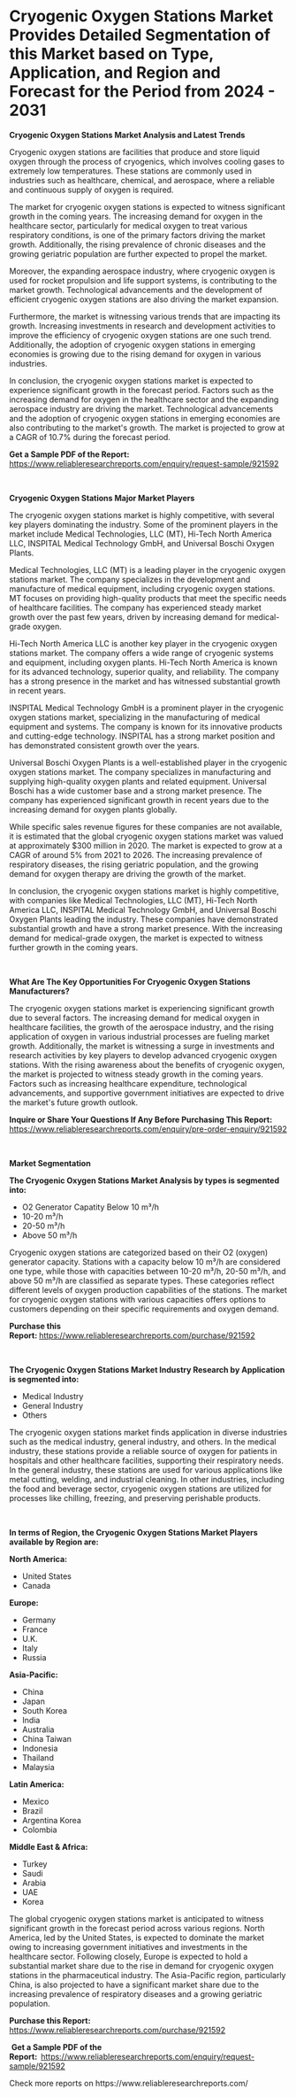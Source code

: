 <p><h1>Cryogenic Oxygen Stations Market Provides Detailed Segmentation of this Market based on Type, Application, and Region and Forecast for the Period from 2024 - 2031</h1></p><p><strong>Cryogenic Oxygen Stations Market Analysis and Latest Trends</strong></p>
<p><p>Cryogenic oxygen stations are facilities that produce and store liquid oxygen through the process of cryogenics, which involves cooling gases to extremely low temperatures. These stations are commonly used in industries such as healthcare, chemical, and aerospace, where a reliable and continuous supply of oxygen is required.</p><p>The market for cryogenic oxygen stations is expected to witness significant growth in the coming years. The increasing demand for oxygen in the healthcare sector, particularly for medical oxygen to treat various respiratory conditions, is one of the primary factors driving the market growth. Additionally, the rising prevalence of chronic diseases and the growing geriatric population are further expected to propel the market.</p><p>Moreover, the expanding aerospace industry, where cryogenic oxygen is used for rocket propulsion and life support systems, is contributing to the market growth. Technological advancements and the development of efficient cryogenic oxygen stations are also driving the market expansion.</p><p>Furthermore, the market is witnessing various trends that are impacting its growth. Increasing investments in research and development activities to improve the efficiency of cryogenic oxygen stations are one such trend. Additionally, the adoption of cryogenic oxygen stations in emerging economies is growing due to the rising demand for oxygen in various industries.</p><p>In conclusion, the cryogenic oxygen stations market is expected to experience significant growth in the forecast period. Factors such as the increasing demand for oxygen in the healthcare sector and the expanding aerospace industry are driving the market. Technological advancements and the adoption of cryogenic oxygen stations in emerging economies are also contributing to the market's growth. The market is projected to grow at a CAGR of 10.7% during the forecast period.</p></p>
<p><strong>Get a Sample PDF of the Report:&nbsp;</strong> <a href="https://www.reliableresearchreports.com/enquiry/request-sample/921592">https://www.reliableresearchreports.com/enquiry/request-sample/921592</a></p>
<p>&nbsp;</p>
<p><strong>Cryogenic Oxygen Stations Major Market Players</strong></p>
<p><p>The cryogenic oxygen stations market is highly competitive, with several key players dominating the industry. Some of the prominent players in the market include Medical Technologies, LLC (MT), Hi-Tech North America LLC, INSPITAL Medical Technology GmbH, and Universal Boschi Oxygen Plants.</p><p>Medical Technologies, LLC (MT) is a leading player in the cryogenic oxygen stations market. The company specializes in the development and manufacture of medical equipment, including cryogenic oxygen stations. MT focuses on providing high-quality products that meet the specific needs of healthcare facilities. The company has experienced steady market growth over the past few years, driven by increasing demand for medical-grade oxygen.</p><p>Hi-Tech North America LLC is another key player in the cryogenic oxygen stations market. The company offers a wide range of cryogenic systems and equipment, including oxygen plants. Hi-Tech North America is known for its advanced technology, superior quality, and reliability. The company has a strong presence in the market and has witnessed substantial growth in recent years.</p><p>INSPITAL Medical Technology GmbH is a prominent player in the cryogenic oxygen stations market, specializing in the manufacturing of medical equipment and systems. The company is known for its innovative products and cutting-edge technology. INSPITAL has a strong market position and has demonstrated consistent growth over the years.</p><p>Universal Boschi Oxygen Plants is a well-established player in the cryogenic oxygen stations market. The company specializes in manufacturing and supplying high-quality oxygen plants and related equipment. Universal Boschi has a wide customer base and a strong market presence. The company has experienced significant growth in recent years due to the increasing demand for oxygen plants globally.</p><p>While specific sales revenue figures for these companies are not available, it is estimated that the global cryogenic oxygen stations market was valued at approximately $300 million in 2020. The market is expected to grow at a CAGR of around 5% from 2021 to 2026. The increasing prevalence of respiratory diseases, the rising geriatric population, and the growing demand for oxygen therapy are driving the growth of the market.</p><p>In conclusion, the cryogenic oxygen stations market is highly competitive, with companies like Medical Technologies, LLC (MT), Hi-Tech North America LLC, INSPITAL Medical Technology GmbH, and Universal Boschi Oxygen Plants leading the industry. These companies have demonstrated substantial growth and have a strong market presence. With the increasing demand for medical-grade oxygen, the market is expected to witness further growth in the coming years.</p></p>
<p>&nbsp;</p>
<p><strong>What Are The Key Opportunities For Cryogenic Oxygen Stations Manufacturers?</strong></p>
<p><p>The cryogenic oxygen stations market is experiencing significant growth due to several factors. The increasing demand for medical oxygen in healthcare facilities, the growth of the aerospace industry, and the rising application of oxygen in various industrial processes are fueling market growth. Additionally, the market is witnessing a surge in investments and research activities by key players to develop advanced cryogenic oxygen stations. With the rising awareness about the benefits of cryogenic oxygen, the market is projected to witness steady growth in the coming years. Factors such as increasing healthcare expenditure, technological advancements, and supportive government initiatives are expected to drive the market's future growth outlook.</p></p>
<p><strong>Inquire or Share Your Questions If Any Before Purchasing This Report:</strong> <a href="https://www.reliableresearchreports.com/enquiry/pre-order-enquiry/921592">https://www.reliableresearchreports.com/enquiry/pre-order-enquiry/921592</a></p>
<p>&nbsp;</p>
<p><strong>Market Segmentation</strong></p>
<p><strong>The Cryogenic Oxygen Stations Market Analysis by types is segmented into:</strong></p>
<p><ul><li>O2 Generator Capatity Below 10 m³/h</li><li>10-20 m³/h</li><li>20-50 m³/h</li><li>Above 50 m³/h</li></ul></p>
<p><p>Cryogenic oxygen stations are categorized based on their O2 (oxygen) generator capacity. Stations with a capacity below 10 m³/h are considered one type, while those with capacities between 10-20 m³/h, 20-50 m³/h, and above 50 m³/h are classified as separate types. These categories reflect different levels of oxygen production capabilities of the stations. The market for cryogenic oxygen stations with various capacities offers options to customers depending on their specific requirements and oxygen demand.</p></p>
<p><strong>Purchase this Report:&nbsp;</strong><a href="https://www.reliableresearchreports.com/purchase/921592">https://www.reliableresearchreports.com/purchase/921592</a></p>
<p>&nbsp;</p>
<p><strong>The Cryogenic Oxygen Stations Market Industry Research by Application is segmented into:</strong></p>
<p><ul><li>Medical Industry</li><li>General Industry</li><li>Others</li></ul></p>
<p><p>The cryogenic oxygen stations market finds application in diverse industries such as the medical industry, general industry, and others. In the medical industry, these stations provide a reliable source of oxygen for patients in hospitals and other healthcare facilities, supporting their respiratory needs. In the general industry, these stations are used for various applications like metal cutting, welding, and industrial cleaning. In other industries, including the food and beverage sector, cryogenic oxygen stations are utilized for processes like chilling, freezing, and preserving perishable products.</p></p>
<p>&nbsp;</p>
<p><strong>In terms of Region, the Cryogenic Oxygen Stations Market Players available by Region are:</strong></p>
<p>
    <p> <strong> North America: </strong>
        <ul>
            <li>United States</li>
            <li>Canada</li>
        </ul>
        </p> 
    <p> <strong> Europe: </strong>
        <ul>
            <li>Germany</li>
            <li>France</li>
            <li>U.K.</li>
            <li>Italy</li>
            <li>Russia</li>
        </ul>
        </p> 
    <p> <strong> Asia-Pacific: </strong>
        <ul>
            <li>China</li>
            <li>Japan</li>
            <li>South Korea</li>
            <li>India</li>
            <li>Australia</li>
            <li>China Taiwan</li>
            <li>Indonesia</li>
            <li>Thailand</li>
            <li>Malaysia</li>
        </ul>
        </p> 
    <p> <strong> Latin America: </strong>
        <ul>
            <li>Mexico</li>
            <li>Brazil</li>
            <li>Argentina Korea</li>
            <li>Colombia</li>
        </ul>
        </p> 
    <p> <strong> Middle East & Africa: </strong>
        <ul>
            <li>Turkey</li>
            <li>Saudi</li>
            <li>Arabia</li>
            <li>UAE</li>
            <li>Korea</li>
        </ul>
    </p>
    </p>
<p><p>The global cryogenic oxygen stations market is anticipated to witness significant growth in the forecast period across various regions. North America, led by the United States, is expected to dominate the market owing to increasing government initiatives and investments in the healthcare sector. Following closely, Europe is expected to hold a substantial market share due to the rise in demand for cryogenic oxygen stations in the pharmaceutical industry. The Asia-Pacific region, particularly China, is also projected to have a significant market share due to the increasing prevalence of respiratory diseases and a growing geriatric population.</p></p>
<p><strong>Purchase this Report: </strong><a href="https://www.reliableresearchreports.com/purchase/921592">https://www.reliableresearchreports.com/purchase/921592</a></p>
<p>&nbsp;<strong>Get a Sample PDF of the Report:&nbsp;&nbsp;</strong><a href="https://www.reliableresearchreports.com/enquiry/request-sample/921592">https://www.reliableresearchreports.com/enquiry/request-sample/921592</a></p>
<p><strong></strong></p>
<p>Check more reports on https://www.reliableresearchreports.com/</p>